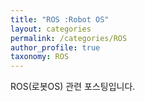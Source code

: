 ```yaml
---
title: "ROS :Robot OS"
layout: categories
permalink: /categories/ROS
author_profile: true
taxonomy: ROS
---
```

ROS(로봇OS) 관련 포스팅입니다. 
